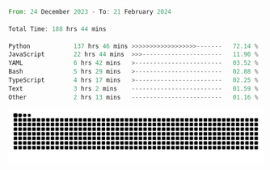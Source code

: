 <!--START_SECTION:waka-->

```rust
From: 24 December 2023 - To: 21 February 2024

Total Time: 188 hrs 44 mins

Python            137 hrs 46 mins >>>>>>>>>>>>>>>>>>-------   72.14 %
JavaScript        22 hrs 44 mins  >>>----------------------   11.90 %
YAML              6 hrs 42 mins   >------------------------   03.52 %
Bash              5 hrs 29 mins   >------------------------   02.88 %
TypeScript        4 hrs 17 mins   >------------------------   02.25 %
Text              3 hrs 2 mins    -------------------------   01.59 %
Other             2 hrs 13 mins   -------------------------   01.16 %
```

<!--END_SECTION:waka-->


<picture>
  <source media="(prefers-color-scheme: dark)" srcset="https://raw.githubusercontent.com/jeerawut97/jeerawut97/output/github-contribution-grid-snake.svg">
  <img alt="github contribution grid snake animation" src="https://raw.githubusercontent.com/jeerawut97/jeerawut97/output/github-contribution-grid-snake.svg">
</picture>
